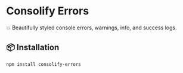 # Consolify Errors

💥 Beautifully styled console errors, warnings, info, and success logs.

## 📦 Installation

```bash
npm install consolify-errors

